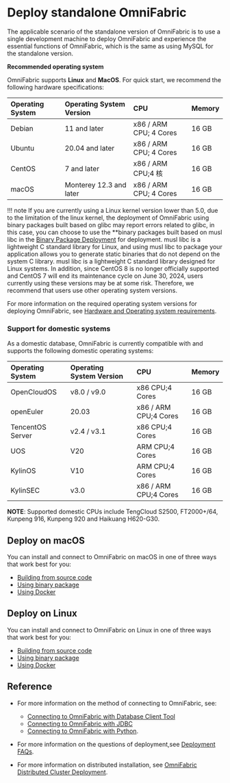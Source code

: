 # **Deploy standalone OmniFabric**

The applicable scenario of the standalone version of OmniFabric is to use a single development machine to deploy OmniFabric and experience the essential functions of OmniFabric, which is the same as using MySQL for the standalone version.

**Recommended operating system**

OmniFabric supports **Linux** and **MacOS**. For quick start, we recommend the following hardware specifications:

| Operating System    | Operating System Version | CPU   |Memory|
| :------ | :----- | :-------------- |  :------|
|Debian| 11 and later | x86 / ARM CPU; 4 Cores | 16 GB |
|Ubuntu| 20.04 and later | x86 / ARM CPU; 4 Cores | 16 GB |
|CentOS| 7 and later | x86 / ARM CPU;4 核 | 16 GB |
|macOS| Monterey 12.3 and later | x86 / ARM CPU; 4 Cores | 16 GB |

!!! note
    If you are currently using a Linux kernel version lower than 5.0, due to the limitation of the linux kernel, the deployment of OmniFabric using binary packages built based on glibc may report errors related to glibc, in this case, you can choose to use the **binary packages built based on musl libc in the [Binary Package Deployment](./install-on-linux/install-on-linux-method2.md) for deployment. musl libc is a lightweight C standard library for Linux, and using musl libc to package your application allows you to generate static binaries that do not depend on the system C library. musl libc is a lightweight C standard library designed for Linux systems. In addition, since CentOS 8 is no longer officially supported and CentOS 7 will end its maintenance cycle on June 30, 2024, users currently using these versions may be at some risk. Therefore, we recommend that users use other operating system versions.

For more information on the required operating system versions for deploying OmniFabric, see [Hardware and Operating system requirements](../FAQs/deployment-faqs.md).

### **Support for domestic systems**

As a domestic database, OmniFabric is currently compatible with and supports the following domestic operating systems:

|Operating System |Operating System Version | CPU   |Memory|
| :------ |:------ | :------ | :----- |
|OpenCloudOS| v8.0 / v9.0 | x86 CPU;4 Cores | 16 GB |
|openEuler  | 20.03 | x86 / ARM CPU;4 Cores | 16 GB |
|TencentOS Server | v2.4 / v3.1 | x86 CPU;4 Cores | 16 GB |
|UOS  | V20 |  ARM CPU;4 Cores | 16 GB |
|KylinOS | V10 |  ARM CPU;4 Cores | 16 GB |
|KylinSEC | v3.0 | x86 / ARM CPU;4 Cores | 16 GB |

__NOTE__: Supported domestic CPUs include TengCloud S2500, FT2000+/64, Kunpeng 916, Kunpeng 920 and Haikuang H620-G30.

## **Deploy on macOS**

You can install and connect to OmniFabric on macOS in one of three ways that work best for you:

- [Building from source code](install-on-macos/install-on-macos-method1.md)
- [Using binary package](install-on-macos/install-on-macos-method2.md)
- [Using Docker](install-on-macos/install-on-macos-method3.md)

## **Deploy on Linux**

You can install and connect to OmniFabric on Linux in one of three ways that work best for you:

- [Building from source code](install-on-linux/install-on-linux-method1.md)
- [Using binary package](install-on-linux/install-on-linux-method2.md)
- [Using Docker](install-on-linux/install-on-linux-method3.md)

## Reference

- For more information on the method of connecting to OmniFabric, see:

    + [Connecting to OmniFabric with Database Client Tool](../Develop/connect-mo/database-client-tools.md)
    + [Connecting to OmniFabric with JDBC](../Develop/connect-mo/java-connect-to-matrixone/connect-mo-with-jdbc.md)
    + [Connecting to OmniFabric with Python](../Develop/connect-mo/python-connect-to-matrixone.md).

- For more information on the questions of deployment,see [Deployment FAQs](../FAQs/deployment-faqs.md).

- For more information on distributed installation, see [OmniFabric Distributed Cluster Deployment](../Deploy/deploy-MatrixOne-cluster.md).
